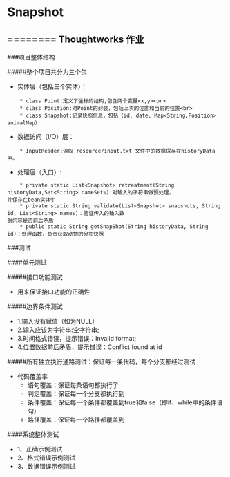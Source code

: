 # Snapshot
========
Thoughtworks 作业
--------


###项目整体结构

#####整个项目共分为三个包

* 实体层（包括三个实体）： 
```
    * class Point:定义了坐标的结构,包含两个变量<x,y><br>
    * class Position:对Point的封装，包括上次的位置和当前的位置<br>
    * class Snapshot:记录快照信息，包括（id, date, Map<String,Position> animalMap）
```
* 数据访问（I/O）层：
```
    * InputReader:读取 resource/input.txt 文件中的数据保存在historyData中。
```
* 处理层（入口）:
```
    * private static List<Snapshot> retreatment(String historyData,Set<String> nameSets):对输入的字符串做预处理，
并保存在bean实体中
    * private static String validate(List<Snapshot> snapshots, String id, List<String> names)：验证传入的输入数
据内容是否前后矛盾
    * public static String getSnapShot(String historyData, String id)：处理函数，负责获取动物的分布快照
```
    
###测试

####单元测试

#####接口功能测试
* 用来保证接口功能的正确性

#####边界条件测试
* 1.输入没有赋值（如为NULL）
* 2.输入应该为字符串:空字符串;
* 3.时间格式错误，提示错误：Invalid format;
* 4.位置数据前后矛盾，提示错误：Conflict found at id

#####所有独立执行通路测试：保证每一条代码，每个分支都经过测试
* 代码覆盖率
    * 语句覆盖：保证每条语句都执行了<br>
    * 判定覆盖：保证每一个分支都执行到<br>
    * 条件覆盖：保证每一个条件都覆盖到true和false（即if、while中的条件语句）<br>
    * 路径覆盖：保证每一个路径都覆盖到<br>

####系统整体测试
* 1、正确示例测试
* 2、格式错误示例测试
* 3、数据错误示例测试

